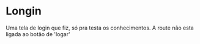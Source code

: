 # Longin
Uma tela de login que fiz, só pra testa os conhecimentos. A route não esta ligada ao botão de 'logar'

